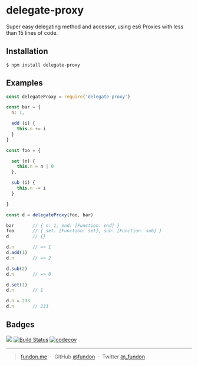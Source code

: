 # delegate-proxy

Super easy delegating method and accessor, using es6 Proxies with less than 15 lines of code.

## Installation

```
$ npm install delegate-proxy
```

## Examples

```js
const delegateProxy = require('delegate-proxy')

const bar = {
  n: 1,

  add (i) {
    this.n += i
  }
}

const foo = {

  set (n) {
    this.n = n | 0
  },

  sub (i) {
    this.n -= i
  }

}

const d = delegateProxy(foo, bar)

bar       // { n: 1, end: [Function: end] }
foo       // { set: [Function: set], sub: [Function: sub] }
d         // {}

d.n       // => 1
d.add(1)
d.n       // => 2

d.sub(2)
d.n       // => 0

d.set(1)
d.n       // 1

d.n = 233
d.n       // 233
```

## Badges

![](https://img.shields.io/badge/license-MIT-blue.svg)
[![Build Status](https://travis-ci.org/fundon/delegate-proxy.svg?branch=master)](https://travis-ci.org/fundon/delegate-proxy)
[![codecov](https://codecov.io/gh/fundon/delegate-proxy/branch/master/graph/badge.svg)](https://codecov.io/gh/fundon/delegate-proxy)

---

> [fundon.me](https://fundun.me) &nbsp;&middot;&nbsp;
> GitHub [@fundon](https://github.com/fundon) &nbsp;&middot;&nbsp;
> Twitter [@_fundon](https://twitter.com/_fundon)
